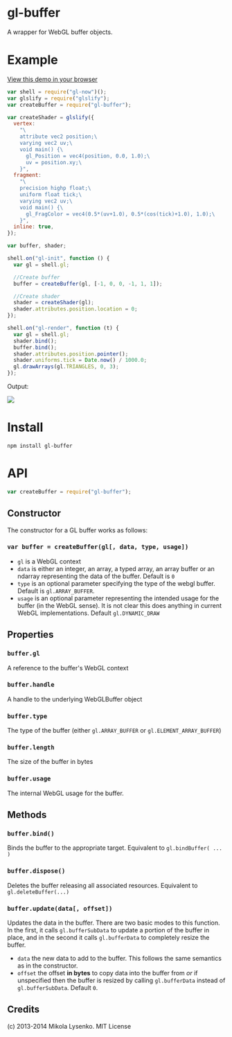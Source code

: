 # gl-buffer

A wrapper for WebGL buffer objects.

# Example

[View this demo in your browser](http://stack.gl/gl-buffer)

```javascript
var shell = require("gl-now")();
var glslify = require("glslify");
var createBuffer = require("gl-buffer");

var createShader = glslify({
  vertex:
    "\
    attribute vec2 position;\
    varying vec2 uv;\
    void main() {\
      gl_Position = vec4(position, 0.0, 1.0);\
      uv = position.xy;\
    }",
  fragment:
    "\
    precision highp float;\
    uniform float tick;\
    varying vec2 uv;\
    void main() {\
      gl_FragColor = vec4(0.5*(uv+1.0), 0.5*(cos(tick)+1.0), 1.0);\
    }",
  inline: true,
});

var buffer, shader;

shell.on("gl-init", function () {
  var gl = shell.gl;

  //Create buffer
  buffer = createBuffer(gl, [-1, 0, 0, -1, 1, 1]);

  //Create shader
  shader = createShader(gl);
  shader.attributes.position.location = 0;
});

shell.on("gl-render", function (t) {
  var gl = shell.gl;
  shader.bind();
  buffer.bind();
  shader.attributes.position.pointer();
  shader.uniforms.tick = Date.now() / 1000.0;
  gl.drawArrays(gl.TRIANGLES, 0, 3);
});
```

Output:

<img src="http://stack.gl/gl-buffer/screenshot.png">

# Install

    npm install gl-buffer

# API

```javascript
var createBuffer = require("gl-buffer");
```

## Constructor

The constructor for a GL buffer works as follows:

### `var buffer = createBuffer(gl[, data, type, usage])`

- `gl` is a WebGL context
- `data` is either an integer, an array, a typed array, an array buffer or an ndarray representing the data of the buffer. Default is `0`
- `type` is an optional parameter specifying the type of the webgl buffer. Default is `gl.ARRAY_BUFFER`.
- `usage` is an optional parameter representing the intended usage for the buffer (in the WebGL sense). It is not clear this does anything in current WebGL implementations. Default `gl.DYNAMIC_DRAW`

## Properties

### `buffer.gl`

A reference to the buffer's WebGL context

### `buffer.handle`

A handle to the underlying WebGLBuffer object

### `buffer.type`

The type of the buffer (either `gl.ARRAY_BUFFER` or `gl.ELEMENT_ARRAY_BUFFER`)

### `buffer.length`

The size of the buffer in bytes

### `buffer.usage`

The internal WebGL usage for the buffer.

## Methods

### `buffer.bind()`

Binds the buffer to the appropriate target. Equivalent to `gl.bindBuffer( ... )`

### `buffer.dispose()`

Deletes the buffer releasing all associated resources. Equivalent to `gl.deleteBuffer(...)`

### `buffer.update(data[, offset])`

Updates the data in the buffer. There are two basic modes to this function. In the first, it calls `gl.bufferSubData` to update a portion of the buffer in place, and in the second it calls `gl.bufferData` to completely resize the buffer.

- `data` the new data to add to the buffer. This follows the same semantics as in the constructor.
- `offset` the offset **in bytes** to copy data into the buffer from _or_ if unspecified then the buffer is resized by calling `gl.bufferData` instead of `gl.bufferSubData`. Default `0`.

## Credits

(c) 2013-2014 Mikola Lysenko. MIT License
